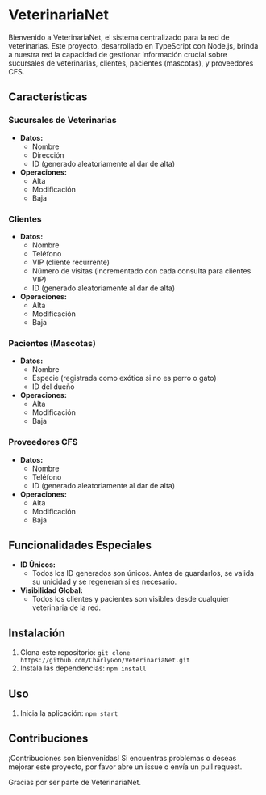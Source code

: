 # VeterinariaNet

Bienvenido a VeterinariaNet, el sistema centralizado para la red de veterinarias. Este proyecto, desarrollado en TypeScript con Node.js, brinda a nuestra red la capacidad de gestionar información crucial sobre sucursales de veterinarias, clientes, pacientes (mascotas), y proveedores CFS.

## Características

### Sucursales de Veterinarias
- **Datos:**
  - Nombre
  - Dirección
  - ID (generado aleatoriamente al dar de alta)
- **Operaciones:**
  - Alta
  - Modificación
  - Baja

### Clientes
- **Datos:**
  - Nombre
  - Teléfono
  - VIP (cliente recurrente)
  - Número de visitas (incrementado con cada consulta para clientes VIP)
  - ID (generado aleatoriamente al dar de alta)
- **Operaciones:**
  - Alta
  - Modificación
  - Baja

### Pacientes (Mascotas)
- **Datos:**
  - Nombre
  - Especie (registrada como exótica si no es perro o gato)
  - ID del dueño
- **Operaciones:**
  - Alta
  - Modificación
  - Baja

### Proveedores CFS
- **Datos:**
  - Nombre
  - Teléfono
  - ID (generado aleatoriamente al dar de alta)
- **Operaciones:**
  - Alta
  - Modificación
  - Baja

## Funcionalidades Especiales
- **ID Únicos:**
  - Todos los ID generados son únicos. Antes de guardarlos, se valida su unicidad y se regeneran si es necesario.
- **Visibilidad Global:**
  - Todos los clientes y pacientes son visibles desde cualquier veterinaria de la red.

## Instalación
1. Clona este repositorio: `git clone https://github.com/CharlyGon/VeterinariaNet.git`
2. Instala las dependencias: `npm install`

## Uso
1. Inicia la aplicación: `npm start`

## Contribuciones
¡Contribuciones son bienvenidas! Si encuentras problemas o deseas mejorar este proyecto, por favor abre un issue o envía un pull request.

Gracias por ser parte de VeterinariaNet.